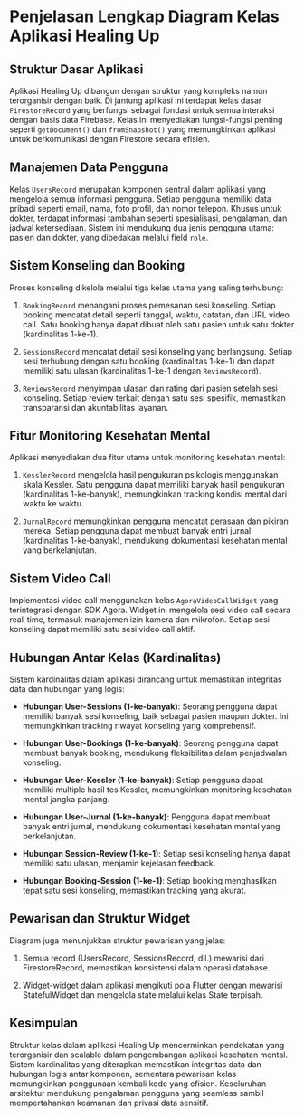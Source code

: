 # Penjelasan Lengkap Diagram Kelas Aplikasi Healing Up

## Struktur Dasar Aplikasi

Aplikasi Healing Up dibangun dengan struktur yang kompleks namun terorganisir dengan baik. Di jantung aplikasi ini terdapat kelas dasar `FirestoreRecord` yang berfungsi sebagai fondasi untuk semua interaksi dengan basis data Firebase. Kelas ini menyediakan fungsi-fungsi penting seperti `getDocument()` dan `fromSnapshot()` yang memungkinkan aplikasi untuk berkomunikasi dengan Firestore secara efisien.

## Manajemen Data Pengguna

Kelas `UsersRecord` merupakan komponen sentral dalam aplikasi yang mengelola semua informasi pengguna. Setiap pengguna memiliki data pribadi seperti email, nama, foto profil, dan nomor telepon. Khusus untuk dokter, terdapat informasi tambahan seperti spesialisasi, pengalaman, dan jadwal ketersediaan. Sistem ini mendukung dua jenis pengguna utama: pasien dan dokter, yang dibedakan melalui field `role`.

## Sistem Konseling dan Booking

Proses konseling dikelola melalui tiga kelas utama yang saling terhubung:

1. `BookingRecord` menangani proses pemesanan sesi konseling. Setiap booking mencatat detail seperti tanggal, waktu, catatan, dan URL video call. Satu booking hanya dapat dibuat oleh satu pasien untuk satu dokter (kardinalitas 1-ke-1).

2. `SessionsRecord` mencatat detail sesi konseling yang berlangsung. Setiap sesi terhubung dengan satu booking (kardinalitas 1-ke-1) dan dapat memiliki satu ulasan (kardinalitas 1-ke-1 dengan `ReviewsRecord`).

3. `ReviewsRecord` menyimpan ulasan dan rating dari pasien setelah sesi konseling. Setiap review terkait dengan satu sesi spesifik, memastikan transparansi dan akuntabilitas layanan.

## Fitur Monitoring Kesehatan Mental

Aplikasi menyediakan dua fitur utama untuk monitoring kesehatan mental:

1. `KesslerRecord` mengelola hasil pengukuran psikologis menggunakan skala Kessler. Satu pengguna dapat memiliki banyak hasil pengukuran (kardinalitas 1-ke-banyak), memungkinkan tracking kondisi mental dari waktu ke waktu.

2. `JurnalRecord` memungkinkan pengguna mencatat perasaan dan pikiran mereka. Setiap pengguna dapat membuat banyak entri jurnal (kardinalitas 1-ke-banyak), mendukung dokumentasi kesehatan mental yang berkelanjutan.

## Sistem Video Call

Implementasi video call menggunakan kelas `AgoraVideoCallWidget` yang terintegrasi dengan SDK Agora. Widget ini mengelola sesi video call secara real-time, termasuk manajemen izin kamera dan mikrofon. Setiap sesi konseling dapat memiliki satu sesi video call aktif.

## Hubungan Antar Kelas (Kardinalitas)

Sistem kardinalitas dalam aplikasi dirancang untuk memastikan integritas data dan hubungan yang logis:

- **Hubungan User-Sessions (1-ke-banyak)**: Seorang pengguna dapat memiliki banyak sesi konseling, baik sebagai pasien maupun dokter. Ini memungkinkan tracking riwayat konseling yang komprehensif.

- **Hubungan User-Bookings (1-ke-banyak)**: Seorang pengguna dapat membuat banyak booking, mendukung fleksibilitas dalam penjadwalan konseling.

- **Hubungan User-Kessler (1-ke-banyak)**: Setiap pengguna dapat memiliki multiple hasil tes Kessler, memungkinkan monitoring kesehatan mental jangka panjang.

- **Hubungan User-Jurnal (1-ke-banyak)**: Pengguna dapat membuat banyak entri jurnal, mendukung dokumentasi kesehatan mental yang berkelanjutan.

- **Hubungan Session-Review (1-ke-1)**: Setiap sesi konseling hanya dapat memiliki satu ulasan, menjamin kejelasan feedback.

- **Hubungan Booking-Session (1-ke-1)**: Setiap booking menghasilkan tepat satu sesi konseling, memastikan tracking yang akurat.

## Pewarisan dan Struktur Widget

Diagram juga menunjukkan struktur pewarisan yang jelas:

1. Semua record (UsersRecord, SessionsRecord, dll.) mewarisi dari FirestoreRecord, memastikan konsistensi dalam operasi database.

2. Widget-widget dalam aplikasi mengikuti pola Flutter dengan mewarisi StatefulWidget dan mengelola state melalui kelas State terpisah.

## Kesimpulan

Struktur kelas dalam aplikasi Healing Up mencerminkan pendekatan yang terorganisir dan scalable dalam pengembangan aplikasi kesehatan mental. Sistem kardinalitas yang diterapkan memastikan integritas data dan hubungan logis antar komponen, sementara pewarisan kelas memungkinkan penggunaan kembali kode yang efisien. Keseluruhan arsitektur mendukung pengalaman pengguna yang seamless sambil mempertahankan keamanan dan privasi data sensitif.
